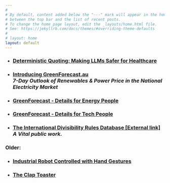 ```yaml
---
#
# By default, content added below the "---" mark will appear in the home page
# between the top bar and the list of recent posts.
# To change the home page layout, edit the _layouts/home.html file.
# See: https://jekyllrb.com/docs/themes/#overriding-theme-defaults
#
# layout: home
layout: default
---
```



- ### [Deterministic Quoting: Making LLMs Safer for Healthcare](/deterministic-quoting)

- ### [Introducing GreenForecast.au](/greenforecast) <br>*7-Day Outlook of Renewables & Power Price in the National Electricity Market*

- ### [GreenForecast - Details for Energy People](/greenforecast-energy-details)

- ### [GreenForecast - Details for Tech People](/greenforecast-tech-details)

- ### [The International Divisibility Rules Database \[External link\]](https://divisibilityrules.com/)<br>*A Vital public work.*

<!-- - ### [MicroGEM Sal6830™](/sal6830) -->

### Older:

- ### [Industrial Robot Controlled with Hand Gestures](/industrial-robot-kinect)

- ### [The Clap Toaster](/clap-toaster)